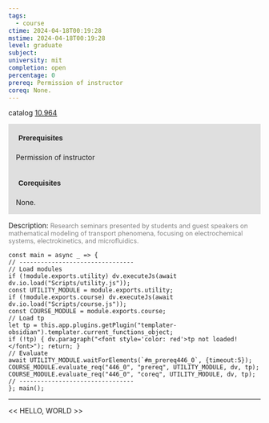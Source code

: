 ```yaml
---
tags:
  - course
ctime: 2024-04-18T00:19:28
mstime: 2024-04-18T00:19:28
level: graduate
subject: 
university: mit
completion: open
percentage: 0
prereq: Permission of instructor
coreq: None.
---
```


catalog [10.964](http://student.mit.edu/catalog/m10b.html#10.964)

<span style="display: block; padding: 15px; background-color: rgb(100, 100, 100, 0.2);"><font id="m_prereq446_0" style="display: block; font-family: Arial, sans-serif; font-weight: bold; padding: 5px">Prerequisites</font><br><span id="prereq446_0">Permission of instructor</span></span>
<span style="display: block; padding: 15px; background-color: rgb(100, 100, 100, 0.2);"><font id="m_coreq446_0" style="display: block; font-family: Arial, sans-serif; font-weight: bold; padding: 5px">Corequisites</font><br><span id="coreq446_0">None.</span></span>

<font style="">Description:</font>
<font style="color: grey; font-size: 0.8rem;">Research seminars presented by students and guest speakers on mathematical modeling of transport phenomena, focusing on electrochemical systems, electrokinetics, and microfluidics.</font>

```dataviewjs
const main = async _ => {
// --------------------------------
// Load modules
if (!module.exports.utility) dv.executeJs(await dv.io.load("Scripts/utility.js"));
const UTILITY_MODULE = module.exports.utility;
if (!module.exports.course) dv.executeJs(await dv.io.load("Scripts/course.js"));
const COURSE_MODULE = module.exports.course;
// Load tp
let tp = this.app.plugins.getPlugin("templater-obsidian").templater.current_functions_object;
if (!tp) { dv.paragraph("<font style='color: red'>tp not loaded!</font>"); return; }
// Evaluate
await UTILITY_MODULE.waitForElements(`#m_prereq446_0`, {timeout:5});
COURSE_MODULE.evaluate_req("446_0", "prereq", UTILITY_MODULE, dv, tp);
COURSE_MODULE.evaluate_req("446_0", "coreq", UTILITY_MODULE, dv, tp);
// --------------------------------
}; main();
```

---

<< HELLO, WORLD >>
